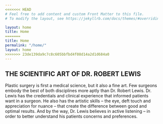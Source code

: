 ```yaml
---
<<<<<<< HEAD
# Feel free to add content and custom Front Matter to this file.
# To modify the layout, see https://jekyllrb.com/docs/themes/#overriding-theme-defaults

layout: home
title: Home
=======
title: Home
permalink: "/home/"
layout: home
>>>>>>> 23de139da9c7c8c605bbfbd4f08d14a2d1d684a0
---
```


## THE SCIENTIFIC ART OF DR. ROBERT LEWIS ## 

Plastic surgery is first a medical science, but it also a fine art. Few surgeons embody the best of both disciplines more aptly than Dr. Robert Lewis. Dr. Lewis has the credentials and clinical experience that informed patients want in a surgeon. He also has the artistic skills – the eye, deft touch and appreciation for nuance – that create the difference between good and optimal results. And by the way, Dr. Lewis believes in active listening – in order to better understand his patients concerns and preferences.